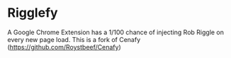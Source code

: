 # Rigglefy

A Google Chrome Extension has a 1/100 chance of injecting Rob Riggle on every new page load. This is a fork of Cenafy (https://github.com/Roystbeef/Cenafy)

<!-- [Download](https://chrome.google.com/webstore/detail/cenafy/ndchmakhfaakbkhnkdgambadneloplnn/) -->
